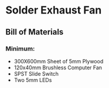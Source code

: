 # Solder Exhaust Fan

## Bill of Materials

### Minimum:
+ 300X600mm Sheet of 5mm Plywood
+ 120x40mm Brushless Computer Fan
+ SPST Slide Switch
+ Two 5mm LEDs
